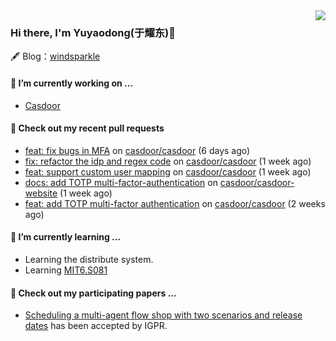 <img align="right" src="https://github-readme-stats.vercel.app/api?username=leo220yuyaodog&show_icons=true&icon_color=805AD5&text_color=718096&bg_color=ffffff&hide_title=true" />

### Hi there, I'm Yuyaodong(于耀东)👋
🖋 Blog：[windsparkle](https://blog.windsparkle.top)
#### 🔭 I’m currently working on ...
- [Casdoor](https://github.com/casdoor)

#### 🔨 Check out my recent pull requests

- [feat: fix bugs in MFA](https://github.com/casdoor/casdoor/pull/2033) on [casdoor/casdoor](https://github.com/casdoor/casdoor) (6 days ago)
- [fix: refactor the idp and regex code](https://github.com/casdoor/casdoor/pull/2030) on [casdoor/casdoor](https://github.com/casdoor/casdoor) (1 week ago)
- [feat: support custom user mapping](https://github.com/casdoor/casdoor/pull/2029) on [casdoor/casdoor](https://github.com/casdoor/casdoor) (1 week ago)
- [docs: add TOTP multi-factor-authentication](https://github.com/casdoor/casdoor-website/pull/500) on [casdoor/casdoor-website](https://github.com/casdoor/casdoor-website) (1 week ago)
- [feat: add TOTP multi-factor authentication](https://github.com/casdoor/casdoor/pull/2014) on [casdoor/casdoor](https://github.com/casdoor/casdoor) (2 weeks ago)

#### 🌱 I’m currently learning ...
- Learning the distribute system.
- Learning [MIT6.S081](https://pdos.csail.mit.edu/6.828/2021/schedule.html)

#### 📜 Check out my participating papers ...
- [Scheduling a multi-agent flow shop with two scenarios and release dates](https://www.tandfonline.com/doi/full/10.1080/00207543.2023.2188646) has been accepted by IGPR.

